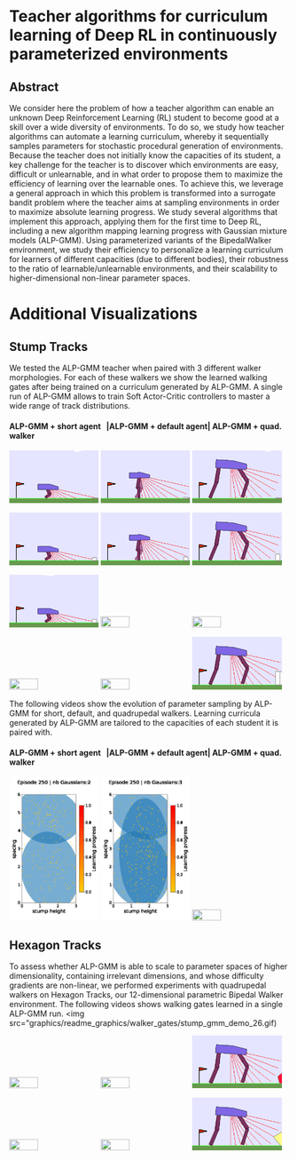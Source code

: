 




Teacher algorithms for curriculum learning of Deep RL in continuously parameterized environments
==================================

## Abstract

We consider here the problem of how a teacher algorithm can enable an unknown Deep Reinforcement Learning (RL) student 
to become good at a skill over a wide diversity of environments. To do so, we study how teacher algorithms can automate 
a learning curriculum, whereby it sequentially samples parameters for stochastic procedural generation of environments. 
Because the teacher does not initially know the capacities of its student, a key challenge for the teacher is to discover
 which environments are easy, difficult or unlearnable, and in what order to propose them to maximize the efficiency of 
 learning over the learnable ones. To achieve this, we leverage a general approach in which this problem is transformed 
 into a surrogate bandit problem where the teacher aims at sampling environments in order to maximize absolute learning 
 progress. We study several algorithms that implement this approach, applying them for the first time to Deep RL, including 
 a new algorithm mapping learning progress with Gaussian mixture models (ALP-GMM). Using parameterized variants of the 
 BipedalWalker environment, we study their efficiency to personalize a learning curriculum for learners of different 
 capacities (due to different bodies), their robustness to the ratio of learnable/unlearnable environments, and their 
 scalability to higher-dimensional non-linear parameter spaces.


# Additional Visualizations


## Stump Tracks
We tested the ALP-GMM teacher when paired with 3 different walker morphologies. For each of these walkers we show the
learned walking gates after being trained on a curriculum generated by ALP-GMM. A single run of ALP-GMM allows to train
 Soft Actor-Critic controllers to master a wide range of track distributions.
 
####  ALP-GMM + short agent &nbsp; |ALP-GMM + default agent| ALP-GMM + quad. walker

<p><img src="graphics/readme_graphics/walker_gates/demo_short_stump_gmm_asquad_0.gif" width="32%" height="32%"/>
<img src="graphics/readme_graphics/walker_gates/demo_default_stump_gmm_asquad_0.gif" width="32%" height="32%"/>
<img src="graphics/readme_graphics/walker_gates/demo_quadru_stump_gmm_compact_0.gif" width="32%" height="32%"/></p>

<p><img src="graphics/readme_graphics/walker_gates/demo_short_stump_gmm_asquad_3.gif" width="32%" height="32%"/>
<img src="graphics/readme_graphics/walker_gates/demo_default_stump_gmm_asquad_1.gif" width="32%" height="32%"/>
<img src="graphics/readme_graphics/walker_gates/demo_quadru_stump_gmm_compact_3.gif" width="32%" height="32%"/></p>

<p><img src="graphics/readme_graphics/walker_gates/demo_short_stump_gmm_asquad_2.gif" width="32%" height="32%"/>
<img src="graphics/readme_graphics/walker_gates/demo_default_stump_gmm_asquad_2.gif" width="32%" height="32%"/>
<img src="graphics/readme_graphics/walker_gates/demo_quadru_stump_gmm_compact_2.gif" width="32%" height="32%"/></p>

<p><img src="graphics/readme_graphics/walker_gates/demo_short_stump_gmm_asquad_1.gif" width="32%" height="32%"/>
<img src="graphics/readme_graphics/walker_gates/demo_default_stump_gmm_asquad_3.gif" width="32%" height="32%"/>
<img src="graphics/readme_graphics/walker_gates/demo_quadru_stump_gmm_compact_1.gif" width="32%" height="32%"/></p>

The following videos show the evolution of parameter sampling by ALP-GMM for short, default, and quadrupedal walkers.
Learning curricula generated by ALP-GMM are tailored to the capacities of each student it is paired with.

####  ALP-GMM + short agent &nbsp; |ALP-GMM + default agent| ALP-GMM + quad. walker
<p><img src="graphics/readme_graphics/GMM_gmmcshortcpu21-0611.gif" width="32%" height="32%"/>
<img src="graphics/readme_graphics/GMM_gmmcdefaultcpu21-063.gif" width="32%" height="32%"/>
<img src="graphics/readme_graphics/GMM_gmmclongcpu21-060.gif" width="32%" height="32%"/></p>



## Hexagon Tracks
To assess whether ALP-GMM is able to scale to parameter spaces of higher dimensionality, containing irrelevant
 dimensions, and whose difficulty gradients are non-linear, we performed experiments with quadrupedal walkers on Hexagon Tracks,
  our 12-dimensional parametric Bipedal Walker environment. The following videos shows walking gates learned in a single ALP-GMM run.
<img src="graphics/readme_graphics/walker_gates/stump_gmm_demo_26.gif)

<p><img src="graphics/readme_graphics/walker_gates/stump_gmm_demo_compact_3.gif" width="32%" height="32%"/>
<img src="graphics/readme_graphics/walker_gates/stump_gmm_demo_compact_8.gif" width="32%" height="32%"/>
<img src="graphics/readme_graphics/walker_gates/stump_gmm_demo_compact_10.gif" width="32%" height="32%"/></p>

<p><img src="graphics/readme_graphics/walker_gates/stump_gmm_demo_compact_19.gif" width="32%" height="32%"/>
<img src="graphics/readme_graphics/walker_gates/stump_gmm_demo_compact_48.gif" width="32%" height="32%"/>
<img src="graphics/readme_graphics/walker_gates/stump_gmm_demo_compact_36.gif" width="32%" height="32%"/></p>